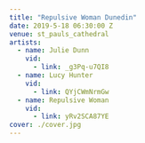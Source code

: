 ```yaml
---
title: "Repulsive Woman Dunedin"
date: 2019-5-18 06:30:00 Z
venue: st_pauls_cathedral
artists:
  - name: Julie Dunn
    vid:
      - link: _g3Pq-u7QI8
  - name: Lucy Hunter
    vid:
      - link: QYjCWmNrmGw
  - name: Repulsive Woman
    vid: 
      - link: yRv2SCA87YE
cover: ./cover.jpg
---
```

